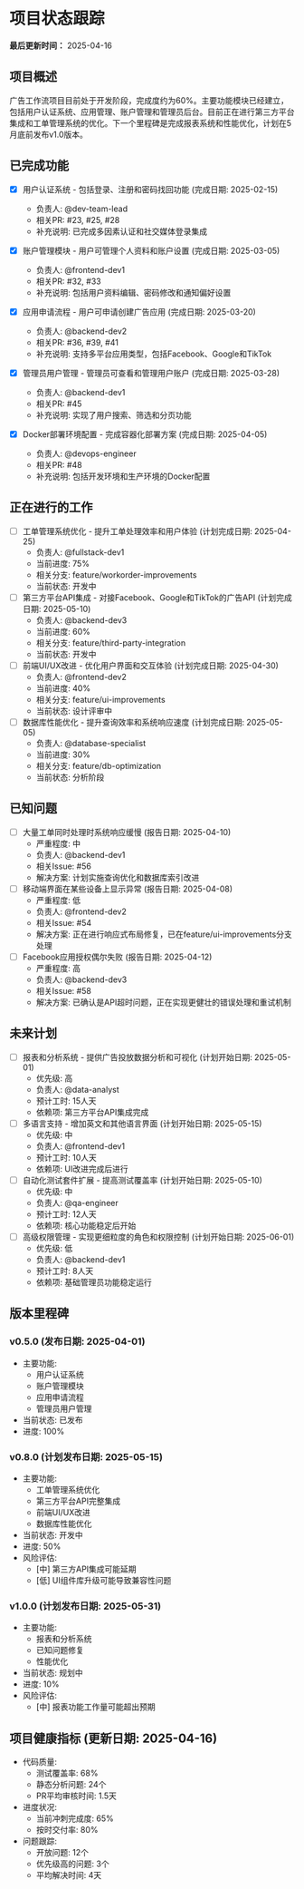 # 项目状态跟踪

**最后更新时间：** 2025-04-16

## 项目概述

广告工作流项目目前处于开发阶段，完成度约为60%。主要功能模块已经建立，包括用户认证系统、应用管理、账户管理和管理员后台。目前正在进行第三方平台集成和工单管理系统的优化。下一个里程碑是完成报表系统和性能优化，计划在5月底前发布v1.0版本。

## 已完成功能

- [x] 用户认证系统 - 包括登录、注册和密码找回功能 (完成日期: 2025-02-15)
    - 负责人: @dev-team-lead
    - 相关PR: #23, #25, #28
    - 补充说明: 已完成多因素认证和社交媒体登录集成
- [x] 账户管理模块 - 用户可管理个人资料和账户设置 (完成日期: 2025-03-05)
    - 负责人: @frontend-dev1
    - 相关PR: #32, #33
    - 补充说明: 包括用户资料编辑、密码修改和通知偏好设置
- [x] 应用申请流程 - 用户可申请创建广告应用 (完成日期: 2025-03-20)
    - 负责人: @backend-dev2
    - 相关PR: #36, #39, #41
    - 补充说明: 支持多平台应用类型，包括Facebook、Google和TikTok
- [x] 管理员用户管理 - 管理员可查看和管理用户账户 (完成日期: 2025-03-28)

    - 负责人: @backend-dev1
    - 相关PR: #45
    - 补充说明: 实现了用户搜索、筛选和分页功能

- [x] Docker部署环境配置 - 完成容器化部署方案 (完成日期: 2025-04-05)
    - 负责人: @devops-engineer
    - 相关PR: #48
    - 补充说明: 包括开发环境和生产环境的Docker配置

## 正在进行的工作

- [ ] 工单管理系统优化 - 提升工单处理效率和用户体验 (计划完成日期: 2025-04-25)
    - 负责人: @fullstack-dev1
    - 当前进度: 75%
    - 相关分支: feature/workorder-improvements
    - 当前状态: 开发中
- [ ] 第三方平台API集成 - 对接Facebook、Google和TikTok的广告API (计划完成日期: 2025-05-10)
    - 负责人: @backend-dev3
    - 当前进度: 60%
    - 相关分支: feature/third-party-integration
    - 当前状态: 开发中
- [ ] 前端UI/UX改进 - 优化用户界面和交互体验 (计划完成日期: 2025-04-30)
    - 负责人: @frontend-dev2
    - 当前进度: 40%
    - 相关分支: feature/ui-improvements
    - 当前状态: 设计评审中
- [ ] 数据库性能优化 - 提升查询效率和系统响应速度 (计划完成日期: 2025-05-05)
    - 负责人: @database-specialist
    - 当前进度: 30%
    - 相关分支: feature/db-optimization
    - 当前状态: 分析阶段

## 已知问题

- [ ] 大量工单同时处理时系统响应缓慢 (报告日期: 2025-04-10)
    - 严重程度: 中
    - 负责人: @backend-dev1
    - 相关Issue: #56
    - 解决方案: 计划实施查询优化和数据库索引改进
- [ ] 移动端界面在某些设备上显示异常 (报告日期: 2025-04-08)
    - 严重程度: 低
    - 负责人: @frontend-dev2
    - 相关Issue: #54
    - 解决方案: 正在进行响应式布局修复，已在feature/ui-improvements分支处理
- [ ] Facebook应用授权偶尔失败 (报告日期: 2025-04-12)
    - 严重程度: 高
    - 负责人: @backend-dev3
    - 相关Issue: #58
    - 解决方案: 已确认是API超时问题，正在实现更健壮的错误处理和重试机制

## 未来计划

- [ ] 报表和分析系统 - 提供广告投放数据分析和可视化 (计划开始日期: 2025-05-01)
    - 优先级: 高
    - 负责人: @data-analyst
    - 预计工时: 15人天
    - 依赖项: 第三方平台API集成完成
- [ ] 多语言支持 - 增加英文和其他语言界面 (计划开始日期: 2025-05-15)
    - 优先级: 中
    - 负责人: @frontend-dev1
    - 预计工时: 10人天
    - 依赖项: UI改进完成后进行
- [ ] 自动化测试套件扩展 - 提高测试覆盖率 (计划开始日期: 2025-05-10)
    - 优先级: 中
    - 负责人: @qa-engineer
    - 预计工时: 12人天
    - 依赖项: 核心功能稳定后开始
- [ ] 高级权限管理 - 实现更细粒度的角色和权限控制 (计划开始日期: 2025-06-01)
    - 优先级: 低
    - 负责人: @backend-dev1
    - 预计工时: 8人天
    - 依赖项: 基础管理员功能稳定运行

## 版本里程碑

### v0.5.0 (发布日期: 2025-04-01)

- 主要功能:
    - 用户认证系统
    - 账户管理模块
    - 应用申请流程
    - 管理员用户管理
- 当前状态: 已发布
- 进度: 100%

### v0.8.0 (计划发布日期: 2025-05-15)

- 主要功能:
    - 工单管理系统优化
    - 第三方平台API完整集成
    - 前端UI/UX改进
    - 数据库性能优化
- 当前状态: 开发中
- 进度: 50%
- 风险评估:
    - [中] 第三方API集成可能延期
    - [低] UI组件库升级可能导致兼容性问题

### v1.0.0 (计划发布日期: 2025-05-31)

- 主要功能:
    - 报表和分析系统
    - 已知问题修复
    - 性能优化
- 当前状态: 规划中
- 进度: 10%
- 风险评估:
    - [中] 报表功能工作量可能超出预期

## 项目健康指标 (更新日期: 2025-04-16)

- 代码质量:
    - 测试覆盖率: 68%
    - 静态分析问题: 24个
    - PR平均审核时间: 1.5天
- 进度状况:
    - 当前冲刺完成度: 65%
    - 按时交付率: 80%
- 问题跟踪:
    - 开放问题: 12个
    - 优先级高的问题: 3个
    - 平均解决时间: 4天
